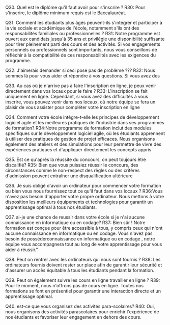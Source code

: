 Q30. Quel est le diplôme qu'il faut avoir pour s'inscrire ?
R30: Pour s'inscrire, le diplôme minimum requis est le Baccalauréat.

Q31. Comment les étudiants plus âgés peuvent-ils s'intégrer et participer à la vie 
sociale et académique de l'école, notamment s'ils ont des responsabilités familiales ou professionnelles ?
R31: Notre programme est ouvert aux candidats jusqu'à 35 ans et privilégie une disponibilité suffisante pour tirer pleinement parti des cours et des activités. Si vos engagements personnels ou professionnels sont importants, nous vous conseillons de réfléchir à la compatibilité de ces responsabilités avec les exigences du programme.


Q32. J'aimerais demander si ceci pose pas de problème ???
R32: Nous sommes là pour vous aider et répondre à vos questions. Si vous avez des

Q33. Au cas où je n'arrive pas à faire l'inscription en ligne, je peux venir directement dans vos locaux pour le faire ?
R33: L'inscription se fait uniquement en ligne. Cependant, si vous avez des difficultés à vous inscrire, vous pouvez venir dans nos locaux, où notre équipe se fera un plaisir de vous assister pour compléter votre inscription en ligne

Q34. Comment votre école intègre-t-elle les principes de développement logiciel agile et les meilleures pratiques de l'industrie dans ses programmes de formation?
R34:Notre programme de formation inclut des modules spécifiques sur le développement logiciel agile, où les étudiants apprennent à utiliser des pratiques de gestion de projet efficaces. Nous organisons également des ateliers et des simulations pour leur permettre de vivre des expériences pratiques et d'appliquer directement les concepts appris


Q35. Est ce qu'après la réussite du concours, on peut toujours être discalifié?
R35: Bien que vous puissiez réussir le concours, des circonstances comme le non-respect des règles ou des critères d'admission peuvent entraîner une disqualification ultérieure


Q36. Je suis obligé d'avoir un ordinateur pour commencer votre formation ou bien vous nous fournissez tout ce qu'il faut dans vos locaux
?
R36:Vous n'avez pas besoin d'apporter votre propre ordinateur. Nous mettons à votre disposition les meilleurs équipements et technologies pour garantir un apprentissage optimal à tous nos étudiants.


Q37. ai-je une chance de reussir dans votre école si je n'ai aucune connaissance en informatique ou en codage?
R37: Bien sûr ! Notre formation est conçue pour être accessible à tous, y compris ceux qui n'ont aucune connaissance en informatique ou en codage. Vous n'avez pas besoin de posséderconnaissance en informatique ou en codage ,  notre équipe vous accompagnera tout au long de votre apprentissage pour vous aider à réussir."



Q38. Peut on rentrer avec les ordinateurs qui nous sont fournis ?
R38: Les ordinateurs fournis doivent rester sur place afin de garantir leur sécurité et d'assurer un accès équitable à tous les étudiants pendant la formation.

Q39. Peut on également suivre les cours en ligne travailler en ligne ?
R39: Pour le moment, nous n'offrons pas de cours en ligne. Toutes nos formations se font en présentiel pour garantir une interaction directe et un apprentissage optimal.




Q40. est-ce que vous organisez des activités para-scolaires?
R40: Oui, nous organisons des activités parascolaires pour enrichir l'expérience de nos étudiants et favoriser leur engagement en dehors des cours.
